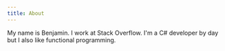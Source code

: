 ```yaml
---
title: About
---
```


My name is Benjamin. I work at Stack Overflow. I'm a C# developer by day but I also like functional programming.
